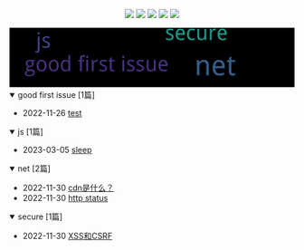 
<p align='center'>
    <img src="https://badgen.net/github/issues/maya1900//issues_notes"/>
    <img src="https://badgen.net/badge/last-commit/2023-03-05 15:07:42"/>
    <img src="https://badgen.net/github/forks/maya1900//issues_notes"/>
    <img src="https://badgen.net/github/stars/maya1900//issues_notes"/>
    <img src="https://badgen.net/github/watchers/maya1900//issues_notes"/>
</p>
    
<summary>
    <img src="assets/wordcloud.png" title="词云" alt="词云" href="https://maya1900.github.io//issues_notes/">
</summary>  

<details open>
<summary>good first issue	[1篇]</summary>

- 2022-11-26 [test](https://github.com/maya1900/issues_notes/issues/1) 


</details>
            
<details open>
<summary>js	[1篇]</summary>

- 2023-03-05 [sleep](https://github.com/maya1900/issues_notes/issues/5) 


</details>
            
<details open>
<summary>net	[2篇]</summary>

- 2022-11-30 [cdn是什么？](https://github.com/maya1900/issues_notes/issues/4) 
- 2022-11-30 [http status](https://github.com/maya1900/issues_notes/issues/3) 


</details>
            
<details open>
<summary>secure	[1篇]</summary>

- 2022-11-30 [XSS和CSRF](https://github.com/maya1900/issues_notes/issues/2) 


</details>
            